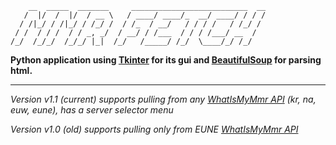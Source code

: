 ```
    __  _____  _______     __________________________  __
   /  |/  /  |/  / __ \   / ____/ ____/_  __/ ____/ / / /
  / /|_/ / /|_/ / /_/ /  / /_  / __/   / / / /   / /_/ / 
 / /  / / /  / / _, _/  / __/ / /___  / / / /___/ __  /  
/_/  /_/_/  /_/_/ |_|  /_/   /_____/ /_/  \____/_/ /_/   
```                                                         

**Python application using [Tkinter](https://docs.python.org/3/library/tk.html) for its gui and
 [BeautifulSoup](https://www.crummy.com/software/BeautifulSoup/bs4/doc/) for parsing html.**

** **

*Version v1.1 (current) supports pulling from any [WhatIsMyMmr API](https://dev.whatismymmr.com/) (kr, na, euw, eune), has a server selector menu*

*Version v1.0 (old) supports pulling only from EUNE [WhatIsMyMmr API](https://dev.whatismymmr.com/)*
